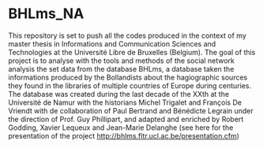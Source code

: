 # BHLms_NA
This repository is set to push all the codes produced in the context of my master thesis in Informations and Communication Sciences and Technologies at the Université Libre de Bruxelles (Belgium). The goal of this project is to analyse with the tools and methods of the social network analysis the set data from the database BHLms, a database taken the informations produced by the Bollandists about the hagiographic sources they found in the libraries of multiple countries of Europe during centuries. The database was created during the last decade of the XXth at the Université de Namur with the historians Michel Trigalet and François De Vriendt with de collaboration of Paul Bertrand and Bénédicte Legrain under the direction of Prof. Guy Phillipart, and adapted and enriched by Robert Godding, Xavier Lequeux and Jean-Marie Delanghe (see here for the presentation of the project http://bhlms.fltr.ucl.ac.be/presentation.cfm)
